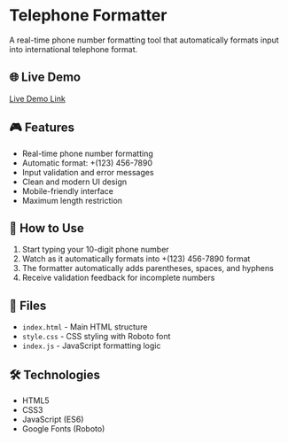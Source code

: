 # Telephone Formatter

A real-time phone number formatting tool that automatically formats input into international telephone format.

## 🌐 Live Demo

[Live Demo Link](https://telephone-formater.netlify.app/)

## 🎮 Features

- Real-time phone number formatting
- Automatic format: +(123) 456-7890
- Input validation and error messages
- Clean and modern UI design
- Mobile-friendly interface
- Maximum length restriction

## 🎯 How to Use

1. Start typing your 10-digit phone number
2. Watch as it automatically formats into +(123) 456-7890 format
3. The formatter automatically adds parentheses, spaces, and hyphens
4. Receive validation feedback for incomplete numbers

## 📁 Files

- `index.html` - Main HTML structure
- `style.css` - CSS styling with Roboto font
- `index.js` - JavaScript formatting logic

## 🛠️ Technologies

- HTML5
- CSS3
- JavaScript (ES6)
- Google Fonts (Roboto)
